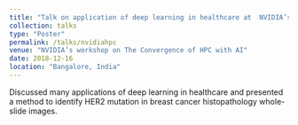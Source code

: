 ```yaml
---
title: "Talk on application of deep learning in healthcare at  NVIDIA’s workshop on The Convergence of HPC with AI"
collection: talks
type: "Poster"
permalink: /talks/nvidiahpc
venue: "NVIDIA’s workshop on The Convergence of HPC with AI"
date: 2018-12-16
location: "Bangalore, India"
---
```

Discussed many applications of deep learning in healthcare and presented a method to identify HER2 mutation in breast cancer histopathology whole-slide images.
